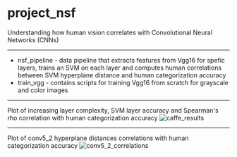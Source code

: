 # project_nsf

Understanding how human vision correlates with Convolutional Neural Networks (CNNs)

---

- nsf\_pipeline - data pipeline that extracts features from Vgg16 for spefic layers, trains an SVM on each layer and computes human correlations between SVM hyperplane distance and human categorization accuracy
- train\_vgg - contains scripts for training Vgg16 from scratch for grayscale and color images

---
Plot of increasing layer complexity, SVM layer accuracy and Spearman's rho correlation with human categorization accuracy 
![caffe_results](https://user-images.githubusercontent.com/16754088/31024905-8c6c6c1c-a50e-11e7-8285-b0ed4136311f.png)

---
Plot of conv5_2 hyperplane distances correlations with human categorization accuracy
![conv5_2_correlations](https://user-images.githubusercontent.com/16754088/31024944-b0480876-a50e-11e7-9058-6da9b6d6037b.png)

